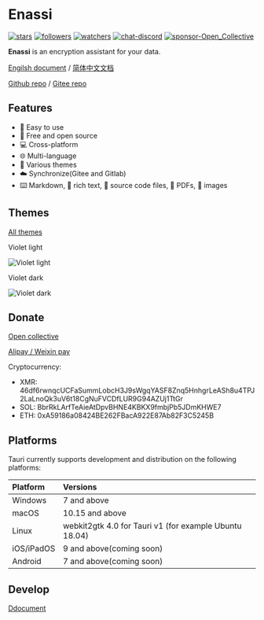 # Enassi

[![stars](https://img.shields.io/github/stars/enassi?style=social)](https://github.com/enassi/enassi)
[![followers](https://img.shields.io/github/followers/enassi?style=social)](https://github.com/enassi/enassi)
[![watchers](https://img.shields.io/github/watchers/enassi/enassi?style=social)](https://github.com/enassi/enassi)
[![chat-discord](https://img.shields.io/badge/chat-discord-7289da.svg)](https://github.com/enassi/enassi)
[![sponsor-Open_Collective](https://img.shields.io/badge/sponsor-Open%20Collective-blue.svg)](https://github.com/enassi/enassi)

**Enassi** is an encryption assistant for your data.

[Engilsh document](https://enassi.pages.dev/en/) / [简体中文文档](https://enassi.pages.dev/zh-cn/)

[Github repo](https://github.com/enassi/enassi) / [Gitee repo](https://gitee.com/enassi/enassi/)

## Features

- 🙂 Easy to use
- 💌 Free and open source
- 💻 Cross-platform
- 🌐 Multi-language
- 🎨 Various themes
- ☁️ Synchronize(Gitee and Gitlab)
- ⌨️ Markdown, 📖 rich text, 🔣 source code files, 📔 PDFs, 🎵 images

## Themes

[All themes](https://enassi.pages.dev/en/themes/)

Violet light

![Violet light](https://enassi.pages.dev/violet_light.png)

Violet dark

![Violet dark](https://enassi.pages.dev/violet_dark.png)

## Donate

[Open collective](https://opencollective.com/enassi)

[Alipay / Weixin pay](https://github.com/newproplus)

Cryptocurrency:

- XMR: 46df6rwnqcUCFaSummLobcH3J9sWgqYASF8Znq5HnhgrLeASh8u4TPJ2LaLnoQk3uV6t18CgNuFVCDfLUR9G94AZUj1TtGr
- SOL: BbrRkLArfTeAieAtDpvBHNE4KBKX9fmbjPb5JDmKHWE7
- ETH: 0xA59186a08424BE262FBacA922E87Ab82F3C5245B

## Platforms

Tauri currently supports development and distribution on the following platforms:

| Platform   | Versions                                               |
| :--------- | :----------------------------------------------------- |
| Windows    | 7 and above                                            |
| macOS      | 10.15 and above                                        |
| Linux      | webkit2gtk 4.0 for Tauri v1 (for example Ubuntu 18.04) |
| iOS/iPadOS | 9 and above(coming soon)                               |
| Android    | 7 and above(coming soon)                               |

## Develop

[Ddocument](https://enassi.pages.dev/en/develop/build/)
